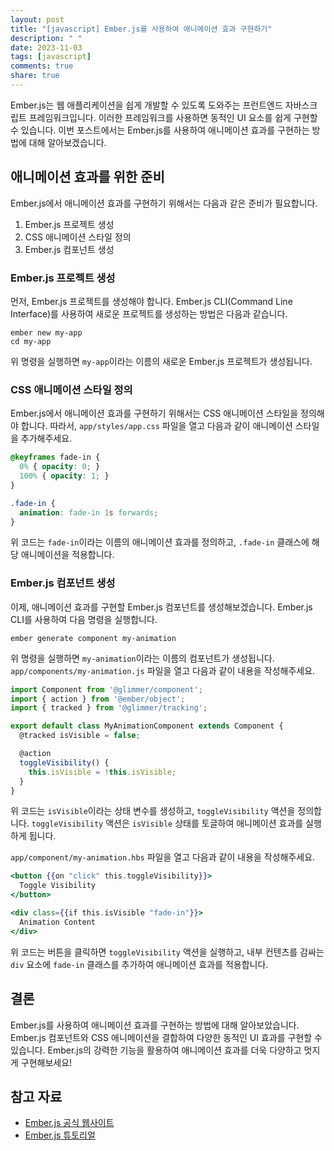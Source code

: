 ```yaml
---
layout: post
title: "[javascript] Ember.js를 사용하여 애니메이션 효과 구현하기"
description: " "
date: 2023-11-03
tags: [javascript]
comments: true
share: true
---
```


Ember.js는 웹 애플리케이션을 쉽게 개발할 수 있도록 도와주는 프런트엔드 자바스크립트 프레임워크입니다. 이러한 프레임워크를 사용하면 동적인 UI 요소를 쉽게 구현할 수 있습니다. 이번 포스트에서는 Ember.js를 사용하여 애니메이션 효과를 구현하는 방법에 대해 알아보겠습니다.

## 애니메이션 효과를 위한 준비

Ember.js에서 애니메이션 효과를 구현하기 위해서는 다음과 같은 준비가 필요합니다.

1. Ember.js 프로젝트 생성
2. CSS 애니메이션 스타일 정의
3. Ember.js 컴포넌트 생성

### Ember.js 프로젝트 생성

먼저, Ember.js 프로젝트를 생성해야 합니다. Ember.js CLI(Command Line Interface)를 사용하여 새로운 프로젝트를 생성하는 방법은 다음과 같습니다.

```shell
ember new my-app
cd my-app
```

위 명령을 실행하면 `my-app`이라는 이름의 새로운 Ember.js 프로젝트가 생성됩니다.

### CSS 애니메이션 스타일 정의

Ember.js에서 애니메이션 효과를 구현하기 위해서는 CSS 애니메이션 스타일을 정의해야 합니다. 따라서, `app/styles/app.css` 파일을 열고 다음과 같이 애니메이션 스타일을 추가해주세요.

```css
@keyframes fade-in {
  0% { opacity: 0; }
  100% { opacity: 1; }
}

.fade-in {
  animation: fade-in 1s forwards;
}
```

위 코드는 `fade-in`이라는 이름의 애니메이션 효과를 정의하고, `.fade-in` 클래스에 해당 애니메이션을 적용합니다.

### Ember.js 컴포넌트 생성

이제, 애니메이션 효과를 구현할 Ember.js 컴포넌트를 생성해보겠습니다. Ember.js CLI를 사용하여 다음 명령을 실행합니다.

```shell
ember generate component my-animation
```

위 명령을 실행하면 `my-animation`이라는 이름의 컴포넌트가 생성됩니다. `app/components/my-animation.js` 파일을 열고 다음과 같이 내용을 작성해주세요.

```javascript
import Component from '@glimmer/component';
import { action } from '@ember/object';
import { tracked } from '@glimmer/tracking';

export default class MyAnimationComponent extends Component {
  @tracked isVisible = false;

  @action
  toggleVisibility() {
    this.isVisible = !this.isVisible;
  }
}
```

위 코드는 `isVisible`이라는 상태 변수를 생성하고, `toggleVisibility` 액션을 정의합니다. `toggleVisibility` 액션은 `isVisible` 상태를 토글하여 애니메이션 효과를 실행하게 됩니다.

`app/component/my-animation.hbs` 파일을 열고 다음과 같이 내용을 작성해주세요.

```handlebars
<button {{on "click" this.toggleVisibility}}>
  Toggle Visibility
</button>

<div class={{if this.isVisible "fade-in"}}>
  Animation Content
</div>
```

위 코드는 버튼을 클릭하면 `toggleVisibility` 액션을 실행하고, 내부 컨텐츠를 감싸는 `div` 요소에 `fade-in` 클래스를 추가하여 애니메이션 효과를 적용합니다.

## 결론

Ember.js를 사용하여 애니메이션 효과를 구현하는 방법에 대해 알아보았습니다. Ember.js 컴포넌트와 CSS 애니메이션을 결합하여 다양한 동적인 UI 효과를 구현할 수 있습니다. Ember.js의 강력한 기능을 활용하여 애니메이션 효과를 더욱 다양하고 멋지게 구현해보세요!

## 참고 자료

- [Ember.js 공식 웹사이트](https://emberjs.com/)
- [Ember.js 튜토리얼](https://guides.emberjs.com/release/tutorial/)